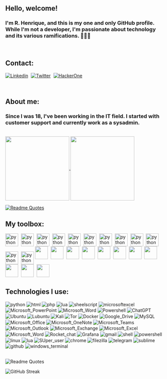 ## Hello, welcome! 
### I'm R. Henrique, and this is my one and only GitHub profile. While I'm not a developer, I'm passionate about technology and its various ramifications. 👾🧟👾
<br/>

## Contact:
[![Linkedin](https://img.shields.io/badge/LinkedIn-0077B5?style=for-the-badge&logo=linkedin&logoColor=white)](https://www.linkedin.com/in/rafael-henrique-24a872115)
<span style="margin-right: 5px;"></span>
[![Twitter](https://img.shields.io/badge/Twitter-1DA1F2?style=for-the-badge&logo=twitter&logoColor=white)](https://twitter.com/PagliacciClown?t=z5ll5S0HhxdQxZmOgFxjPQ&s=09)
<span style="margin-right: 5px;"></span>
[![HackerOne](https://img.shields.io/badge/HackerOne-494649.svg?style=for-the-badge&logo=HackerOne&logoColor=white)](https://hackerone.com/hadagasth?type=user)

<br/>

## About me:
### Since I was 18, I've been working in the IT field. I started with customer support and currently work as a sysadmin.
<br/>

<a href="https://github.com/Hadagasth/">
  <img height=200 align="center" src="https://github-readme-stats.vercel.app/api?username=Hadagasth&show_icons=true&theme=shadow_red" />
</a>
<a href="https://github.com/Hadagasth/">
  <img height=200 align="center" src="https://github-readme-stats.vercel.app/api/top-langs/?username=hadagasth&layout=donut&theme=shadow_red" />
</a>
<br/>

[![Readme Quotes](https://quotes-github-readme.vercel.app/api?quote=I%20think%20that%20technologies%20are%20morally%20neutral%20until%20we%20apply%20them.%20It's%20only%20when%20we%20use%20them%20for%20good%20or%20for%20evil%20that%20they%20become%20good%20or%20evil.&author=William%20Gibson&type=horizontal&theme=dark)](https://g.co/kgs/3akuYr)

## My toolbox:
<div style="display: inline_block">
<img align="center" alt="python" height="40" width="40" src="https://cdn.jsdelivr.net/gh/devicons/devicon/icons/docker/docker-original-wordmark.svg"/>
<span style="margin-right: 5px;"></span>
<img align="center" alt="python" height="40" width="40" src="https://cdn.jsdelivr.net/gh/devicons/devicon/icons/linux/linux-original.svg"/>
<span style="margin-right: 5px;"></span>
<img align="center" alt="python" height="40" width="40" src="https://cdn.jsdelivr.net/gh/devicons/devicon/icons/grafana/grafana-original-wordmark.svg"/>
<span style="margin-right: 5px;"></span>
<img align="center" alt="python" height="40" width="40" src="https://cdn.jsdelivr.net/gh/devicons/devicon/icons/mysql/mysql-original-wordmark.svg"/>
<span style="margin-right: 5px;"></span>
<img align="center" alt="python" height="40" width="40" src="https://cdn.jsdelivr.net/gh/devicons/devicon/icons/php/php-original.svg"/>
<span style="margin-right: 5px;"></span>
<img align="center" alt="python" height="40" width="40" src="https://cdn.jsdelivr.net/gh/devicons/devicon/icons/python/python-original.svg"/>
<span style="margin-right: 5px;"></span>
<img align="center" alt="python" height="40" width="40" src="https://cdn.jsdelivr.net/gh/devicons/devicon/icons/html5/html5-original.svg"/>
<span style="margin-right: 5px;"></span>
<img align="center" alt="python" height="40" width="40" src="https://cdn.jsdelivr.net/gh/devicons/devicon/icons/vim/vim-original.svg"/>
<span style="margin-right: 5px;"></span>
<img align="center" alt="python" height="40" width="40" src="https://cdn.jsdelivr.net/gh/devicons/devicon/icons/visualstudio/visualstudio-plain.svg"/>
<span style="margin-right: 5px;"></span>
<img align="center" alt="python" height="40" width="40" src="https://cdn.jsdelivr.net/gh/devicons/devicon/icons/ubuntu/ubuntu-plain-wordmark.svg"/>
<span style="margin-right: 5px;"></span>
<img align="center" alt="python" height="40" width="40" src="https://cdn.jsdelivr.net/gh/devicons/devicon/icons/bash/bash-original.svg"/>
<span style="margin-right: 5px;"></span>
<img align="center" alt="python" height="40" width="40" src="https://cdn.jsdelivr.net/gh/devicons/devicon/icons/ssh/ssh-original-wordmark.svg"/>
<img height="40" width="40" src="https://www.kali.org/images/kali-dragon-icon.svg"/>
<span style="margin-right: 5px;"></span>
<img height="40" width="40" src="https://www.kali.org/tools/sqlmap/images/sqlmap-logo.svg"/>
<span style="margin-right: 5px;"></span>
<img height="40" width="40" src="https://www.kali.org/tools/exploitdb/images/exploitdb-logo.svg"/>
<span style="margin-right: 5px;"></span>
<img height="40" width="40" src="https://www.kali.org/tools/burpsuite/images/burpsuite-logo.svg"/>
<span style="margin-right: 5px;"></span>
<img height="40" width="40" src="https://www.kali.org/tools/legion/images/legion-logo.svg"/>
<span style="margin-right: 5px;"></span>
<img height="40" width="40" src="https://www.kali.org/tools/nmap/images/nmap-logo.svg"/>
<span style="margin-right: 5px;"></span>
<img height="40" width="40" src="https://afterlogic.com/images/logo.svg"/>
<span style="margin-right: 5px;"></span>
<img height="40" width="40" src="https://www.postfix.org/mysza.gif"/>
<span style="margin-right: 5px;"></span>
<img height="40" width="40" src="https://rspamd.com/img/rspamd_logo_navbar.png"/>
<span style="margin-right: 5px;"></span>
<img height="40" width="40" src="https://xcp-ng.com/images/logoheader.png"/>
<span style="margin-right: 5px;"></span>
<img height="40" width="40" src="https://mobaxterm.mobatek.net/img/moba/xterm_logo.png"/>

<br/>

## Technologies I use:
<div style="display: inline_block">
<img align="center" alt="python" src="https://img.shields.io/badge/Python-3776AB?style=for-the-badge&logo=python&logoColor=white" />
<img align="center" alt="html" src="https://img.shields.io/badge/HTML-239120?style=for-the-badge&logo=html5&logoColor=white" />
<img align="center" alt="php" src="https://img.shields.io/badge/PHP-777BB4?style=for-the-badge&logo=php&logoColor=white" />
<img align="center" alt="lua" src="https://img.shields.io/badge/Lua-2C2D72?style=for-the-badge&logo=lua&logoColor=white" />
<img align="center" alt="sheelscript" src="https://img.shields.io/badge/Shell_Script-121011?style=for-the-badge&logo=gnu-bash&logoColor=white" />
<img align="center" alt="microsoftexcel" src="https://img.shields.io/badge/Microsoft_Excel-217346?style=for-the-badge&logo=microsoft-excel&logoColor=white" />
<img align="center" alt="Microsoft_PowerPoint" src="https://img.shields.io/badge/Microsoft_PowerPoint-B7472A?style=for-the-badge&logo=microsoft-powerpoint&logoColor=white" />
<img align="center" alt="Microsoft_Word" src="https://img.shields.io/badge/Microsoft_Word-2B579A?style=for-the-badge&logo=microsoft-word&logoColor=white" />
<img align="center" alt="Powershell" src="https://img.shields.io/badge/Powershell-2CA5E0?style=for-the-badge&logo=powershell&logoColor=white" />
<img align="center" alt="ChatGPT" src="https://img.shields.io/badge/chatGPT-74aa9c?style=for-the-badge&logo=openai&logoColor=white" />
<img align="center" alt="Ubuntu" src="https://img.shields.io/badge/Ubuntu-E95420.svg?style=for-the-badge&logo=Ubuntu&logoColor=white" />
<img align="center" alt="Lubuntu" src="https://img.shields.io/badge/Lubuntu-0068C8.svg?style=for-the-badge&logo=Lubuntu&logoColor=white" />
<img align="center" alt="Kali" src="https://img.shields.io/badge/Kali%20Linux-557C94.svg?style=for-the-badge&logo=Kali-Linux&logoColor=white" />
<img align="center" alt="Tor" src="https://img.shields.io/badge/Tor%20Browser-7D4698.svg?style=for-the-badge&logo=Tor-Browser&logoColor=white" />
<img align="center" alt="Docker" src="https://img.shields.io/badge/Docker-2496ED.svg?style=for-the-badge&logo=Docker&logoColor=white" />
<img align="center" alt="Google_Drive" src="https://img.shields.io/badge/Google%20Drive-4285F4.svg?style=for-the-badge&logo=Google-Drive&logoColor=white" />
<img align="center" alt="MySQL" src="https://img.shields.io/badge/MySQL-4479A1.svg?style=for-the-badge&logo=MySQL&logoColor=white" />
<img align="center" alt="Microsoft_Office" src="https://img.shields.io/badge/Microsoft%20Office-D83B01.svg?style=for-the-badge&logo=Microsoft-Office&logoColor=white" />
<img align="center" alt="Microsoft_OneNote" src="https://img.shields.io/badge/Microsoft%20OneNote-7719AA.svg?style=for-the-badge&logo=Microsoft-OneNote&logoColor=white" />
<img align="center" alt="Microsoft_Teams" src="https://img.shields.io/badge/Microsoft%20Teams-6264A7.svg?style=for-the-badge&logo=Microsoft-Teams&logoColor=white" />
<img align="center" alt="Microsoft_Outlook" src="https://img.shields.io/badge/Microsoft%20Outlook-0078D4.svg?style=for-the-badge&logo=Microsoft-Outlook&logoColor=white" />
<img align="center" alt="Microsoft_Exchange" src="https://img.shields.io/badge/Microsoft%20Exchange-0078D4.svg?style=for-the-badge&logo=Microsoft-Exchange&logoColor=white" />
<img align="center" alt="Microsoft_Excel" src="https://img.shields.io/badge/Microsoft%20Excel-217346.svg?style=for-the-badge&logo=Microsoft-Excel&logoColor=white" />
<img align="center" alt="Microsoft_Word" src="https://img.shields.io/badge/Microsoft%20Word-2B579A.svg?style=for-the-badge&logo=Microsoft-Word&logoColor=white" />
<img align="center" alt="Rocket_chat" src="https://img.shields.io/badge/Rocket.Chat-F5455C.svg?style=for-the-badge&logo=rocketdotchat&logoColor=white" />
<img align="center" alt="Grafana" src="https://img.shields.io/badge/Grafana-F46800.svg?style=for-the-badge&logo=Grafana&logoColor=white" />
<img align="center" alt="gmail" src="https://img.shields.io/badge/Gmail-EA4335.svg?style=for-the-badge&logo=Gmail&logoColor=white" />
<img align="center" alt="shell" src="https://img.shields.io/badge/Shell-FFD500.svg?style=for-the-badge&logo=Shell&logoColor=black" />
<img align="center" alt="powershell" src="https://img.shields.io/badge/PowerShell-5391FE.svg?style=for-the-badge&logo=PowerShell&logoColor=white" />
<img align="center" alt="linux" src="https://img.shields.io/badge/Linux-FCC624.svg?style=for-the-badge&logo=Linux&logoColor=black" />
<img align="center" alt="lua" src="https://img.shields.io/badge/Lua-2C2D72.svg?style=for-the-badge&logo=Lua&logoColor=white" />
<img align="center" alt="SUper_user" src="https://img.shields.io/badge/Super%20User-38A1CE.svg?style=for-the-badge&logo=Super-User&logoColor=white" />
<img align="center" alt="chrome" src="https://img.shields.io/badge/Google%20Chrome-4285F4.svg?style=for-the-badge&logo=Google-Chrome&logoColor=white" />
<img align="center" alt="filezilla" src="https://img.shields.io/badge/FileZilla-BF0000.svg?style=for-the-badge&logo=FileZilla&logoColor=white" />
<img align="center" alt="telegram" src="https://img.shields.io/badge/Telegram-26A5E4.svg?style=for-the-badge&logo=Telegram&logoColor=white" />
<img align="center" alt="sublime" src="https://img.shields.io/badge/Sublime%20Text-FF9800.svg?style=for-the-badge&logo=Sublime-Text&logoColor=white" />
<img align="center" alt="github" src="https://img.shields.io/badge/GitHub-181717.svg?style=for-the-badge&logo=GitHub&logoColor=white" />
<img align="center" alt="windows_terminal" src="https://img.shields.io/badge/Windows%20Terminal-4D4D4D.svg?style=for-the-badge&logo=Windows-Terminal&logoColor=white" />
</div>

<br/>

![Readme Quotes](https://github-profile-trophy.vercel.app/?username=hadagasth&column=-1&theme=matrix)

![GitHub Streak](https://github-readme-streak-stats.herokuapp.com/?user=hadagasth&theme=chartreuse-dark)
